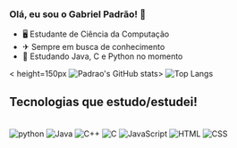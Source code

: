 ### Olá, eu sou o Gabriel Padrão! 👋

- 🖥 Estudante de Ciência da Computação
- ✈ Sempre em busca de conhecimento
- 🚀 Estudando Java, C e Python no momento

< height=150px ![Padrao's GitHub stats](https://github-readme-stats.vercel.app/api?username=PADRAOGABRIEL&show_icons=true&theme=radical)>
![Top Langs](https://github-readme-stats.vercel.app/api/top-langs/?username=PADRAOGABRIEL&layout=compact&theme=radical)


## Tecnologias que estudo/estudei!

<div style="display: inline_block"><br/>
  <img align="center" alt="python" src="https://img.shields.io/badge/Python-14354C?style=for-the-badge&logo=python&logoColor=white"/>
  <img align="center" alt="Java" src="https://img.shields.io/badge/Java-ED8B00?style=for-the-badge&logo=openjdk&logoColor=white"/>
  <img align="center" alt="C++" src="https://img.shields.io/badge/C%2B%2B-00599C?style=for-the-badge&logo=c%2B%2B&logoColor=white"/>
  <img align="center" alt="C" src="https://img.shields.io/badge/C-00599C?style=for-the-badge&logo=c&logoColor=white"/>
  <img align="center" alt="JavaScript" src="https://img.shields.io/badge/JavaScript-323330?style=for-the-badge&logo=javascript&logoColor=F7DF1E"/>
  <img align="center" alt="HTML" src="https://img.shields.io/badge/HTML5-E34F26?style=for-the-badge&logo=html5&logoColor=white"/>
  <img align="center" alt="CSS" src="https://img.shields.io/badge/CSS3-1572B6?style=for-the-badge&logo=css3&logoColor=white"/>
  
  
</div>

